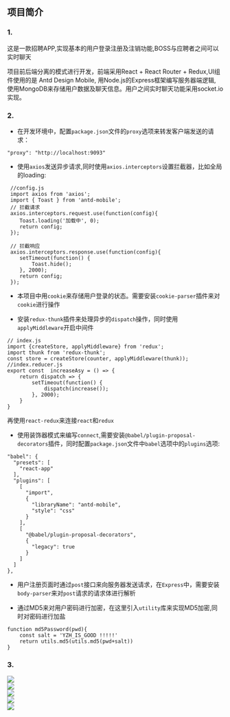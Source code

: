 ## 项目简介
### 1.
这是一款招聘APP,实现基本的用户登录注册及注销功能,BOSS与应聘者之间可以实时聊天

项目前后端分离的模式进行开发，前端采用React + React Router + Redux,UI组件使用的是 Antd Design Mobile, 用Node.js的Express框架编写服务器端逻辑, 使用MongoDB来存储用户数据及聊天信息。用户之间实时聊天功能采用socket.io实现。

### 2.
- 在开发环境中，配置`package.json`文件的`proxy`选项来转发客户端发送的请求：  
```
"proxy": "http://localhost:9093"
```

- 使用`axios`发送异步请求,同时使用`axios.interceptors`设置拦截器，比如全局的loading:
```   
 //config.js
 import axios from 'axios';
 import { Toast } from 'antd-mobile';
 // 拦截请求
 axios.interceptors.request.use(function(config){
    Toast.loading('加载中', 0);
    return config;
 });

 // 拦截响应
 axios.interceptors.response.use(function(config){
    setTimeout(function() {
        Toast.hide();
    }, 2000);
    return config;
 });
```

- 本项目中用`cookie`来存储用户登录的状态。需要安装`cookie-parser`插件来对`cookie`进行操作

- 安装`redux-thunk`插件来处理异步的`dispatch`操作，同时使用`applyMiddleware`开启中间件
```
// index.js
import {createStore, applyMiddleware} from 'redux';
import thunk from 'redux-thunk';
const store = createStore(counter, applyMiddleware(thunk));
//index.reducer.js
export const  increaseAsy = () => {
    return dispatch => {
        setTimeout(function() {  
            dispatch(increase());
        }, 2000);     
    }
}
```
再使用`react-redux`来连接`react`和`redux`

- 使用装饰器模式来编写`connect`,需要安装`@babel/plugin-proposal-decorators`插件，同时配置`package.json`文件中`babel`选项中的`plugins`选项:

```
"babel": {
  "presets": [
    "react-app"
  ],
  "plugins": [
    [
      "import",
      {
        "libraryName": "antd-mobile",
        "style": "css"
      }
    ],
    [
      "@babel/plugin-proposal-decorators",
      {
        "legacy": true
      }
    ]
  ]
},
```

- 用户注册页面时通过`post`接口来向服务器发送请求，在`Express`中，需要安装`body-parser`来对`post`请求的请求体进行解析

- 通过MD5来对用户密码进行加密，在这里引入`utility`库来实现MD5加密,同时对密码进行加盐

```
function md5Password(pwd){
    const salt = 'YZH_IS_GOOD !!!!!'
    return utils.md5(utils.md5(pwd+salt))
}
```

### 3.
![](https://github.com/yzhclear/yzhchat/blob/master/navimg/1.jpg)    
![](https://github.com/yzhclear/yzhchat/blob/master/navimg/2.jpg)    
![](https://github.com/yzhclear/yzhchat/blob/master/navimg/3.jpg)    
![](https://github.com/yzhclear/yzhchat/blob/master/navimg/4.jpg)     
![](https://github.com/yzhclear/yzhchat/blob/master/navimg/5.jpg)    
